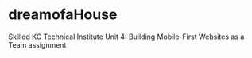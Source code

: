 # dreamofaHouse
Skilled KC Technical Institute Unit 4: Building Mobile-First Websites as a Team assignment

